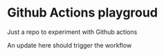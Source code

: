 # Github Actions playgroud

Just a repo to experiment with Github actions

An update here should trigger the workflow
